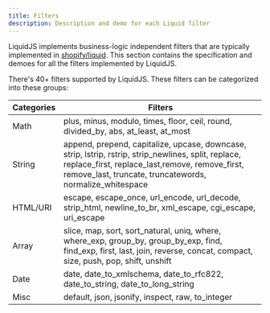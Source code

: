 ```yaml
---
title: Filters
description: Description and demo for each Liquid filter
---
```


LiquidJS implements business-logic independent filters that are typically implemented in [shopify/liquid][shopify/liquid]. This section contains the specification and demoes for all the filters implemented by LiquidJS.

There's 40+ filters supported by LiquidJS. These filters can be categorized into these groups:

Categories | Filters
--- | ---
Math | plus, minus, modulo, times, floor, ceil, round, divided_by, abs, at_least, at_most
String | append, prepend, capitalize, upcase, downcase, strip, lstrip, rstrip, strip_newlines, split, replace, replace_first, replace_last,remove, remove_first, remove_last, truncate, truncatewords, normalize_whitespace
HTML/URI | escape, escape_once, url_encode, url_decode, strip_html, newline_to_br, xml_escape, cgi_escape, uri_escape
Array | slice, map, sort, sort_natural, uniq, where, where_exp, group_by, group_by_exp, find, find_exp, first, last, join, reverse, concat, compact, size, push, pop, shift, unshift
Date | date, date_to_xmlschema, date_to_rfc822, date_to_string, date_to_long_string
Misc | default, json, jsonify, inspect, raw, to_integer

[shopify/liquid]: https://github.com/Shopify/liquid
